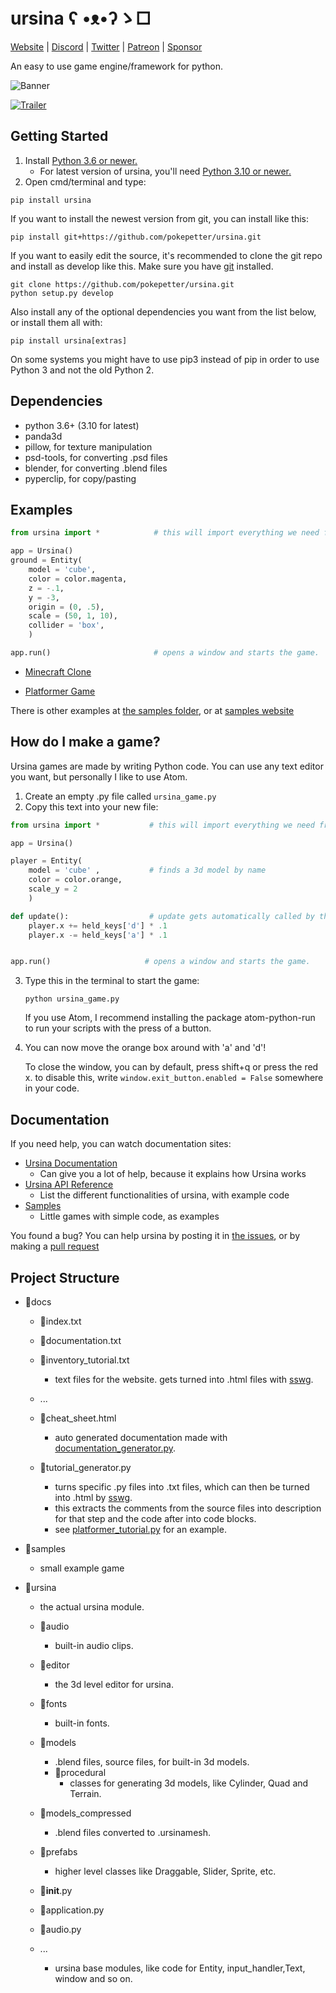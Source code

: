 # ursina    ʕ •ᴥ•ʔゝ□

[Website](https://www.ursinaengine.org/index.html) | [Discord](https://discord.gg/ydXfhyb) | [Twitter](https://twitter.com/ursinaengine) | [Patreon](https://www.patreon.com/ursinaengine) | [Sponsor](https://github.com/sponsors/pokepetter)

An easy to use game engine/framework for python.

![Banner](/docs/made_with_ursina.jpg)

[![Trailer](/docs/ursina_trailer_preview.webp)](https://youtu.be/j71j88oCTNo)

## Getting Started
1) Install [Python 3.6 or newer.](https://www.python.org/downloads/)
   - For latest version of ursina, you'll need [Python 3.10 or newer.](https://www.python.org/downloads/release/python-3100/)
2) Open cmd/terminal and type:

```
pip install ursina
```


If you want to install the newest version from git, you can install like this:

```
pip install git+https://github.com/pokepetter/ursina.git
```


If you want to easily edit the source, it's recommended to clone the git
repo and install as develop like this. Make sure you have [git](https://git-scm.com) installed.

```
git clone https://github.com/pokepetter/ursina.git
python setup.py develop
```


Also install any of the optional dependencies you want from the list below,
or install them all with:

```
pip install ursina[extras]
```


On some systems you might have to use pip3 instead of pip in order to use Python 3 and not the old Python 2.


## Dependencies
  * python 3.6+ (3.10 for latest)
  * panda3d
  * pillow, for texture manipulation
  * psd-tools, for converting .psd files
  * blender, for converting .blend files
  * pyperclip, for copy/pasting


## Examples
``` python
from ursina import *            # this will import everything we need from ursina with just one line.

app = Ursina()
ground = Entity(
    model = 'cube',
    color = color.magenta,
    z = -.1,
    y = -3,
    origin = (0, .5),
    scale = (50, 1, 10),
    collider = 'box',
    )

app.run()                       # opens a window and starts the game.
```


* [Minecraft Clone](/samples/minecraft_clone.py)

* [Platformer Game](/samples/platformer.py)

There is other examples at [the samples folder](/samples/), or at [samples website](https://www.ursinaengine.org/samples.html)

## How do I make a game?
Ursina games are made by writing Python code. You can use any text editor you want, but personally I like to use Atom.
1) Create an empty .py file called `ursina_game.py`
2) Copy this text into your new file:
``` python
from ursina import *           # this will import everything we need from ursina with just one line.

app = Ursina()

player = Entity(
    model = 'cube' ,           # finds a 3d model by name
    color = color.orange,
    scale_y = 2
    )

def update():                  # update gets automatically called by the engine.
    player.x += held_keys['d'] * .1
    player.x -= held_keys['a'] * .1


app.run()                     # opens a window and starts the game.
```

3) Type this in the terminal to start the game:

       python ursina_game.py
   If you use Atom, I recommend installing the package atom-python-run to run your scripts with the press of a button.

4) You can now move the orange box around with 'a' and 'd'!

   To close the window, you can by default, press shift+q or press the red x. to disable this, write `window.exit_button.enabled = False` somewhere in your code.

## Documentation
If you need help, you can watch documentation sites:
   * [Ursina Documentation](https://www.ursinaengine.org/documentation.html)
      - Can give you a lot of help, because it explains how Ursina works
   * [Ursina API Reference](https://www.ursinaengine.org/api_reference.html)
      - List the different functionalities of ursina, with example code
   * [Samples](https://www.ursinaengine.org/samples.html)
      - Little games with simple code, as examples

You found a bug? You can help ursina by posting it in [the issues](https://github.com/pokepetter/ursina/issues), or by making a [pull request](https://github.com/pokepetter/ursina/pulls)


## Project Structure

- 📁docs
    - 📃index.txt
    - 📃documentation.txt
    - 📃inventory_tutorial.txt

        + text files for the website. gets turned into .html files with [sswg](https://github.com/pokepetter/sswg).
    - ...

    - 📃cheat_sheet.html
        + auto generated documentation made with [documentation_generator.py](https://github.com/pokepetter/ursina/blob/master/docs/documentation_generator.py).

    - 📃tutorial_generator.py
        + turns specific .py files into .txt files, which can then be turned into .html by [sswg](https://github.com/pokepetter/sswg).
        + this extracts the comments from the source files into description for that step and the code after into code blocks.
        + see [platformer_tutorial.py](https://github.com/pokepetter/ursina/blob/master/docs/platformer_tutorial.py) for an example.

- 📁samples   
    - small example game

- 📁ursina 
    + the actual ursina module.
    - 📁audio 
       + built-in audio clips.
    - 📁editor
        + the 3d level editor for ursina.
    - 📁fonts 
        + built-in fonts.
    - 📁models 
        + .blend files, source files, for built-in 3d models.
        - 📁procedural 
            + classes for generating 3d models, like Cylinder, Quad and Terrain.
    - 📁models_compressed
        + .blend files converted to .ursinamesh.
    - 📁prefabs
        + higher level classes like Draggable, Slider, Sprite, etc.

    - 📃__init__.py
    - 📃application.py
    - 📃audio.py
    - ...
        + ursina base modules, like code for Entity, input_handler,Text, window and so on.




